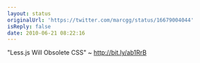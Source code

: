 ```yaml
---
layout: status
originalUrl: 'https://twitter.com/marcgg/status/16679004044'
isReply: false
date: 2010-06-21 08:22:16
---
```


"Less.js Will Obsolete CSS" ~ http://bit.ly/ab1RrB
